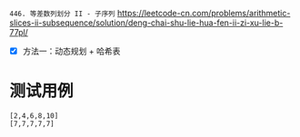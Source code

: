 
`446. 等差数列划分 II - 子序列` https://leetcode-cn.com/problems/arithmetic-slices-ii-subsequence/solution/deng-chai-shu-lie-hua-fen-ii-zi-xu-lie-b-77pl/
- [x] 方法一：动态规划 + 哈希表

# 测试用例

```
[2,4,6,8,10]
[7,7,7,7,7]
```
